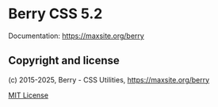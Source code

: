 # Berry CSS 5.2

Documentation: https://maxsite.org/berry


## Copyright and license

(c) 2015-2025, Berry - CSS Utilities, https://maxsite.org/berry

[MIT License](https://github.com/maxsite/berry/blob/master/LICENSE)
